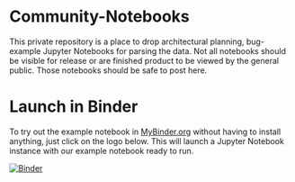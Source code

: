# Community-Notebooks

This private repository is a place to drop architectural planning, bug-example Jupyter Notebooks for parsing the data.
Not all notebooks should be visible for release or are finished product to be viewed by the general public.
Those notebooks should be safe to post here.

# Launch in Binder
To try out the example notebook in [MyBinder.org](https://mybinder.org/)
without having to install anything, just click on the logo below. This will
launch a Jupyter Notebook instance with our example notebook ready to run.

[![Binder](https://mybinder.org/badge_logo.svg)](https://mybinder.org/v2/gh/CancerDataAggregator/Community-Notebooks/HEAD?filepath=/example-notebooks/example.ipynb)
